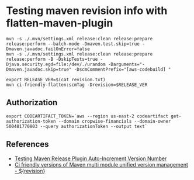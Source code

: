# Testing maven revision info with flatten-maven-plugin

```shell
mvn -s ./.mvn/settings.xml release:clean release:prepare release:perform --batch-mode -Dmaven.test.skip=true -Dmaven.javadoc.failOnError=false  
mvn -s ./.mvn/settings.xml release:clean release:prepare release:perform -B -DskipTests=true -Djava.security.egd=file:/dev/./urandom -Darguments="-Dmaven.javadoc.skip=true" -DscmCommentPrefix="[aws-codebuild] "
```

```shell
export RELEASE_VER=$(cat revision.txt)
mvn ci-friendly-flatten:scmTag -Drevision=$RELEASE_VER
```

## Authorization

```shell
export CODEARTIFACT_TOKEN=`aws --region us-east-2 codeartifact get-authorization-token --domain cropwise-financials --domain-owner 500481770803 --query authorizationToken --output text`
```


## References
* [Testing Maven Release Plugin Auto-Increment Version Number](https://www.javacodegeeks.com/2020/02/testing-maven-release-plugin-auto-increment-version-number.html)
* [Ci friendly versions of Maven multi module unified version management - ${revision}](https://cdmana.com/2021/03/20210308060558968h.html)
